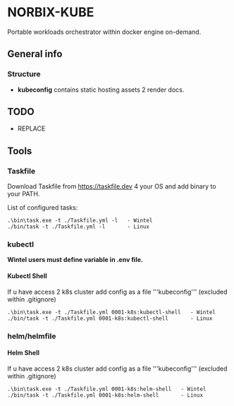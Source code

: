# NORBIX-KUBE

Portable workloads orchestrator within docker engine on-demand.

## General info

### Structure

- **kubeconfig** contains static hosting assets 2 render docs.

## TODO

- REPLACE

## Tools

### Taskfile 

Download Taskfile from <https://taskfile.dev> 4 your OS and add binary to your PATH.

List of configured tasks:

```shell
.\bin\task.exe -t ./Taskfile.yml -l   - Wintel
./bin/task -t ./Taskfile.yml -l       - Linux
```

### kubectl

**Wintel users must define variable in .env file.**


#### Kubectl Shell

If u have access 2 k8s cluster add config as a file '''kubeconfig''' (excluded within .gitignore)

```shell
.\bin\task.exe -t ./Taskfile.yml 0001-k8s:kubectl-shell   - Wintel
./bin/task -t ./Taskfile.yml 0001-k8s:kubectl-shell       - Linux
```

### helm/helmfile

#### Helm Shell

If u have access 2 k8s cluster add config as a file '''kubeconfig''' (excluded within .gitignore)

```shell
.\bin\task.exe -t ./Taskfile.yml 0001-k8s:helm-shell   - Wintel
./bin/task -t ./Taskfile.yml 0001-k8s:helm-shell       - Linux
```
